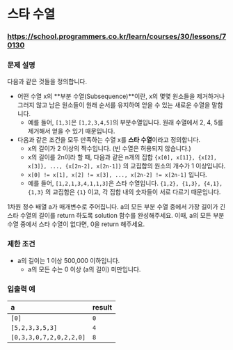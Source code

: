 # 스타 수열

### https://school.programmers.co.kr/learn/courses/30/lessons/70130

### 문제 설명

다음과 같은 것들을 정의합니다.

-   어떤 수열 x의 **부분 수열(Subsequence)**이란, x의 몇몇 원소들을 제거하거나 그러지 않고 남은 원소들이 원래 순서를 유지하여 얻을 수 있는 새로운 수열을 말합니다.
    -   예를 들어, `[1,3]`은 `[1,2,3,4,5]`의 부분수열입니다. 원래 수열에서 2, 4, 5를 제거해서 얻을 수 있기 때문입니다.
-   다음과 같은 조건을 모두 만족하는 수열 x를 **스타 수열**이라고 정의합니다.
    -   x의 길이가 2 이상의 짝수입니다. (빈 수열은 허용되지 않습니다.)
    -   x의 길이를 2n이라 할 때, 다음과 같은 n개의 집합 `{x[0], x[1]}, {x[2], x[3]}, ..., {x[2n-2], x[2n-1]}` 의 교집합의 원소의 개수가 1 이상입니다.
    -   `x[0] != x[1], x[2] != x[3], ..., x[2n-2] != x[2n-1]` 입니다.
    -   예를 들어, `[1,2,1,3,4,1,1,3]`은 스타 수열입니다. `{1,2}, {1,3}, {4,1}, {1,3}` 의 교집합은 `{1}` 이고, 각 집합 내의 숫자들이 서로 다르기 때문입니다.

1차원 정수 배열 a가 매개변수로 주어집니다. a의 모든 부분 수열 중에서 가장 길이가 긴 스타 수열의 길이를 return 하도록 solution 함수를 완성해주세요. 이때, a의 모든 부분 수열 중에서 스타 수열이 없다면, 0을 return 해주세요.

### 제한 조건

-   a의 길이는 1 이상 500,000 이하입니다.
    -   a의 모든 수는 0 이상 (a의 길이) 미만입니다.

### 입출력 예

| a                       | result |
| :---------------------- | :----- |
| `[0]`                   | `0`    |
| `[5,2,3,3,5,3]`         | `4`    |
| `[0,3,3,0,7,2,0,2,2,0]` | `8`    |
